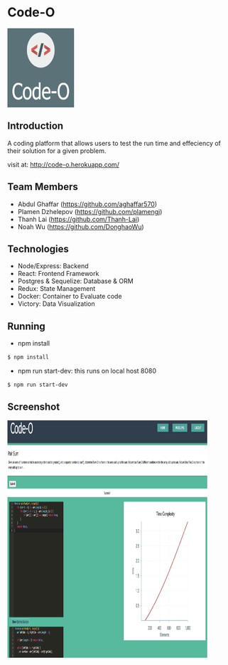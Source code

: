 # Code-O 

<img align="center" width="150" height="178"
     title="Size Limit logo" src="./public/favicon.ico">

## Introduction
A coding platform that allows users to test the run time and effeciency of their solution for a given problem.

visit at: http://code-o.herokuapp.com/

## Team Members

- Abdul Ghaffar (https://github.com/aghaffar570)
- Plamen Dzhelepov (https://github.com/plamengj)
- Thanh Lai (https://github.com/Thanh-Lai)
- Noah Wu (https://github.com/DonghaoWu)

## Technologies

- Node/Express: Backend
- React: Frontend Framework
- Postgres & Sequelize: Database & ORM
- Redux: State Management
- Docker: Container to Evaluate code
- Victory: Data Visualization

## Running

- npm install
```sh
$ npm install
```
- npm run start-dev: this runs on local host 8080
```sh
$ npm run start-dev
```

## Screenshot

<img align="center" width="450" height="534"
     title="Screen Shot" src="./public/App-Screen-Shot.png">
